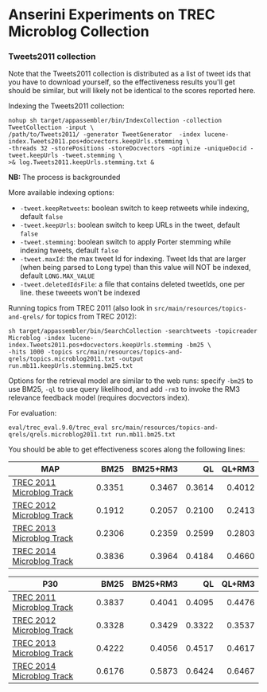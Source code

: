 # Anserini Experiments on TREC Microblog Collection


### Tweets2011 collection

Note that the Tweets2011 collection is distributed as a list of tweet ids that you have to download yourself, so the 
effectiveness results you'll get should be similar, but will likely not be identical to the scores reported here.

Indexing the Tweets2011 collection:

```
nohup sh target/appassembler/bin/IndexCollection -collection TweetCollection -input \
/path/to/Tweets2011/ -generator TweetGenerator  -index lucene-index.Tweets2011.pos+docvectors.keepUrls.stemming \
-threads 32 -storePositions -storeDocvectors -optimize -uniqueDocid -tweet.keepUrls -tweet.stemming \
>& log.Tweets2011.keepUrls.stemming.txt &
```
__NB:__ The process is backgrounded

More available indexing options:
* `-tweet.keepRetweets`: boolean switch to keep retweets while indexing, default `false`
* `-tweet.keepUrls`: boolean switch to keep URLs in the tweet, default `false`
* `-tweet.stemming`: boolean switch to apply Porter stemming while indexing tweets, default `false`
* `-tweet.maxId`: the max tweet Id for indexing. Tweet Ids that are larger (when being parsed to Long type) than this value will NOT be indexed, default `LONG.MAX_VALUE`
* `-tweet.deletedIdsFile`: a file that contains deleted tweetIds, one per line. these tweeets won't be indexed

Running topics from TREC 2011 (also look in `src/main/resources/topics-and-qrels/` for topics from TREC 2012):

```
sh target/appassembler/bin/SearchCollection -searchtweets -topicreader Microblog -index lucene-index.Tweets2011.pos+docvectors.keepUrls.stemming -bm25 \
-hits 1000 -topics src/main/resources/topics-and-qrels/topics.microblog2011.txt -output run.mb11.keepUrls.stemming.bm25.txt
```

Options for the retrieval model are similar to the web runs: specify `-bm25` to use BM25, `-ql` to use query likelihood,
 and add `-rm3` to invoke the RM3 relevance feedback model (requires docvectors index).

For evaluation:

```
eval/trec_eval.9.0/trec_eval src/main/resources/topics-and-qrels/qrels.microblog2011.txt run.mb11.bm25.txt
```

You should be able to get effectiveness scores along the following lines:

MAP                                                                        | BM25   |BM25+RM3| QL     | QL+RM3 |
---------------------------------------------------------------------------|-------:|-------:|-------:|-------:|
[TREC 2011 Microblog Track](http://trec.nist.gov/data/microblog2011.html)  | 0.3351 | 0.3467 | 0.3614 | 0.4012 |
[TREC 2012 Microblog Track](http://trec.nist.gov/data/microblog2012.html)  | 0.1912 | 0.2057 | 0.2100 | 0.2413 |
[TREC 2013 Microblog Track](http://trec.nist.gov/data/microblog2013.html)  | 0.2306 | 0.2359 | 0.2599 | 0.2803 |
[TREC 2014 Microblog Track](http://trec.nist.gov/data/microblog2014.html)  | 0.3836 | 0.3964 | 0.4184 | 0.4660 |

P30                                                                        | BM25   |BM25+RM3| QL     | QL+RM3 |
---------------------------------------------------------------------------|-------:|-------:|-------:|-------:|
[TREC 2011 Microblog Track](http://trec.nist.gov/data/microblog2011.html)  | 0.3837 | 0.4041 | 0.4095 | 0.4476 |
[TREC 2012 Microblog Track](http://trec.nist.gov/data/microblog2012.html)  | 0.3328 | 0.3429 | 0.3322 | 0.3537 |
[TREC 2013 Microblog Track](http://trec.nist.gov/data/microblog2013.html)  | 0.4222 | 0.4056 | 0.4517 | 0.4617 |
[TREC 2014 Microblog Track](http://trec.nist.gov/data/microblog2014.html)  | 0.6176 | 0.5873 | 0.6424 | 0.6467 |
